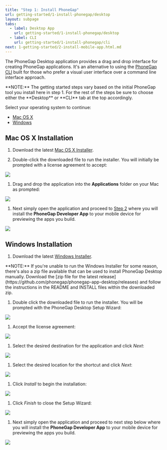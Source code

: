 ```yaml
---
title: "Step 1: Install PhoneGap"
url: getting-started/1-install-phonegap/desktop
layout: subpage
tabs:
  - label: Desktop App
    url: getting-started/1-install-phonegap/desktop
  - label: CLI
    url: getting-started/1-install-phonegap/cli
next: 1-getting-started/2-install-mobile-app.html.md
---
```


The PhoneGap Desktop application provides a drag and drop interface for creating PhoneGap applications. It's an alternative to using the
[PhoneGap CLI](/getting-started/1-install-phonegap/cli) built for those who prefer a visual user interface
over a command line interface approach.

<div class="alert--info">**NOTE:** The getting started steps vary based on the initial PhoneGap tool you install here in step 1. For the rest of the steps be sure to choose either the **Desktop** or **CLI** tab at the top accordingly.</div>

Select your operating system to continue:

- <a href="#mac">Mac OS X</a>
- <a href="#win">Windows</a>

<a class="anchor" id="mac"></a>

## Mac OS X Installation

1. Download the latest [Mac OS X Installer](https://github.com/phonegap/phonegap-app-desktop/releases/download/0.4.4/PhoneGapDesktop.dmg).

1. Double-click the downloaded file to run the installer. You will initially be prompted with a license agreement to accept:

  ![](/images/license-agreement.png)

1. Drag and drop the application into the **Applications** folder on your Mac as prompted:

  ![](/images/drag-to-apps-folder.png)

1. Next simply open the application and proceed to [Step 2](/getting-started/2-install-mobile-app) where you will install the __PhoneGap Developer App__ to your mobile device for previewing the apps you build.

  ![](/images/desktop-app-open.png)

<a class="anchor" id="win"></a>

## Windows Installation

1. Download the latest [Windows Installer](https://github.com/phonegap/phonegap-app-desktop/releases/download/0.4.4/PhoneGapSetup-win32.exe).

<div class="alert--info">**NOTE:** If you're unable to run the Windows Installer for some reason, there's also a zip file available that can be used to install PhoneGap Desktop manually. Download the [zip file for the latest release](https://github.com/phonegap/phonegap-app-desktop/releases) and follow the instructions in the README and INSTALL files within the downloaded zip.</div>

1. Double click the downloaded file to run the installer. You will be prompted with the PhoneGap Desktop Setup Wizard:

  ![](/images/win-desktop1.png)

1. Accept the license agreement:

  ![](/images/win-desktop2.png)

1. Select the desired destination for the application and click *Next*:

  ![](/images/win-desktop3.png)

1. Select the desired location for the shortcut and click *Next*:

  ![](/images/win-desktop4.png)

1. Click *Install* to begin the installation:

  ![](/images/win-desktop5.png)

1. Click *Finish* to close the Setup Wizard:

  ![](/images/win-desktop6.png)

1. Next simply open the application and proceed to next step below where you will install the __PhoneGap Developer App__ to your mobile device for previewing the apps you build.

  ![](/images/win-desktop-app.png)
